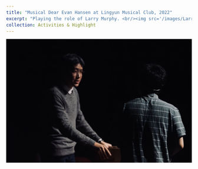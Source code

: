 ```yaml
---
title: "Musical Dear Evan Hansen at Lingyun Musical Club, 2022"
excerpt: "Playing the role of Larry Murphy. <br/><img src='/images/Larry Murphy.jpg'>"
collection: Activities & Highlight
---
```


![DEH2](/images/DEH2.jpg)  


